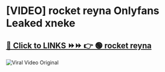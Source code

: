 
 # [VIDEO] rocket reyna Onlyfans Leaked xneke

## <h2><a href="https://clipsfans.com/rocket_reyna&ref=git">🔗 Click to LINKS ⏩⏩ 👉 🟢 rocket reyna </a></h2>

<a href="https://clipsfans.com/rocket_reyna&ref=git" rel="nofollow" data-target="animated-image.originalLink"><img src="https://i.ibb.co.com/xMMVF88/686577567.gif" alt="Viral Video Original" style="max-width: 100%; display: inline-block;" data-target="animated-image.originalImage"></a>

